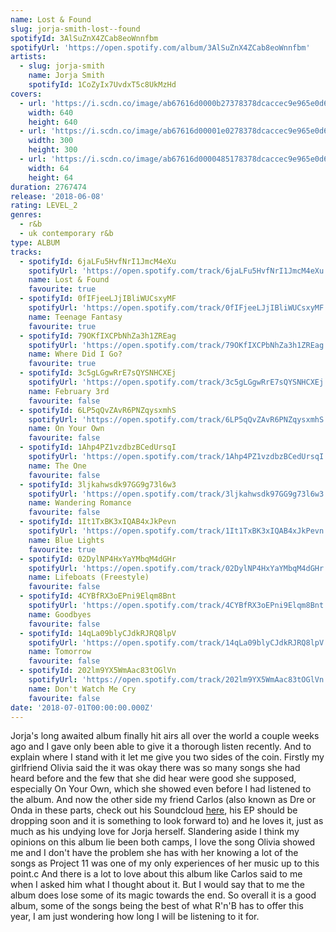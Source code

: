 ```yaml
---
name: Lost & Found
slug: jorja-smith-lost--found
spotifyId: 3AlSuZnX4ZCab8eoWnnfbm
spotifyUrl: 'https://open.spotify.com/album/3AlSuZnX4ZCab8eoWnnfbm'
artists:
  - slug: jorja-smith
    name: Jorja Smith
    spotifyId: 1CoZyIx7UvdxT5c8UkMzHd
covers:
  - url: 'https://i.scdn.co/image/ab67616d0000b27378378dcaccec9e965e0d6351'
    width: 640
    height: 640
  - url: 'https://i.scdn.co/image/ab67616d00001e0278378dcaccec9e965e0d6351'
    width: 300
    height: 300
  - url: 'https://i.scdn.co/image/ab67616d0000485178378dcaccec9e965e0d6351'
    width: 64
    height: 64
duration: 2767474
release: '2018-06-08'
rating: LEVEL_2
genres:
  - r&b
  - uk contemporary r&b
type: ALBUM
tracks:
  - spotifyId: 6jaLFu5HvfNrI1JmcM4eXu
    spotifyUrl: 'https://open.spotify.com/track/6jaLFu5HvfNrI1JmcM4eXu'
    name: Lost & Found
    favourite: true
  - spotifyId: 0fIFjeeLJjIBliWUCsxyMF
    spotifyUrl: 'https://open.spotify.com/track/0fIFjeeLJjIBliWUCsxyMF'
    name: Teenage Fantasy
    favourite: true
  - spotifyId: 79OKfIXCPbNhZa3h1ZREag
    spotifyUrl: 'https://open.spotify.com/track/79OKfIXCPbNhZa3h1ZREag'
    name: Where Did I Go?
    favourite: true
  - spotifyId: 3c5gLGgwRrE7sQYSNHCXEj
    spotifyUrl: 'https://open.spotify.com/track/3c5gLGgwRrE7sQYSNHCXEj'
    name: February 3rd
    favourite: false
  - spotifyId: 6LP5qQvZAvR6PNZqysxmhS
    spotifyUrl: 'https://open.spotify.com/track/6LP5qQvZAvR6PNZqysxmhS'
    name: On Your Own
    favourite: false
  - spotifyId: 1Ahp4PZ1vzdbzBCedUrsqI
    spotifyUrl: 'https://open.spotify.com/track/1Ahp4PZ1vzdbzBCedUrsqI'
    name: The One
    favourite: false
  - spotifyId: 3ljkahwsdk97GG9g73l6w3
    spotifyUrl: 'https://open.spotify.com/track/3ljkahwsdk97GG9g73l6w3'
    name: Wandering Romance
    favourite: false
  - spotifyId: 1It1TxBK3xIQAB4xJkPevn
    spotifyUrl: 'https://open.spotify.com/track/1It1TxBK3xIQAB4xJkPevn'
    name: Blue Lights
    favourite: true
  - spotifyId: 02DylNP4HxYaYMbqM4dGHr
    spotifyUrl: 'https://open.spotify.com/track/02DylNP4HxYaYMbqM4dGHr'
    name: Lifeboats (Freestyle)
    favourite: false
  - spotifyId: 4CYBfRX3oEPni9Elqm8Bnt
    spotifyUrl: 'https://open.spotify.com/track/4CYBfRX3oEPni9Elqm8Bnt'
    name: Goodbyes
    favourite: false
  - spotifyId: 14qLa09blyCJdkRJRQ8lpV
    spotifyUrl: 'https://open.spotify.com/track/14qLa09blyCJdkRJRQ8lpV'
    name: Tomorrow
    favourite: false
  - spotifyId: 202lm9YX5WmAac83tOGlVn
    spotifyUrl: 'https://open.spotify.com/track/202lm9YX5WmAac83tOGlVn'
    name: Don't Watch Me Cry
    favourite: false
date: '2018-07-01T00:00:00.000Z'
---
```


Jorja's long awaited album finally hit airs all over the world a couple weeks ago and I gave
only been able to give it a thorough listen recently. And to explain where I stand with it let
me give you two sides of the coin. Firstly my girlfriend Olivia said the it was okay there was
so many songs she had heard before and the few that she did hear were good she supposed, especially
On Your Own, which she showed even before I had listened to the album. And now the other side my friend
Carlos (also known as Dre or Onda in these parts, check out his Soundcloud [here](https://soundcloud.com/ondaldn),
his EP should be dropping soon and it is something to look forward to) and he loves it, just as much
as his undying love for Jorja herself. Slandering aside I think my opinions on this album lie been both
camps, I love the song Olivia showed me and I don't have the problem she has with her knowing a lot of the songs
as Project 11 was one of my only experiences of her music up to this point.c And there is a
lot to love about this album like Carlos said to me when I asked him what I thought about it.
But I would say that to me the album does lose some of its magic towards the end.
So overall it is a good album, some of the songs being the best of what R'n'B has to offer
this year, I am just wondering how long I will be listening to it for.


